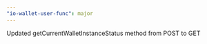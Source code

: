 ```yaml
---
"io-wallet-user-func": major
---
```


Updated getCurrentWalletInstanceStatus method from POST to GET
